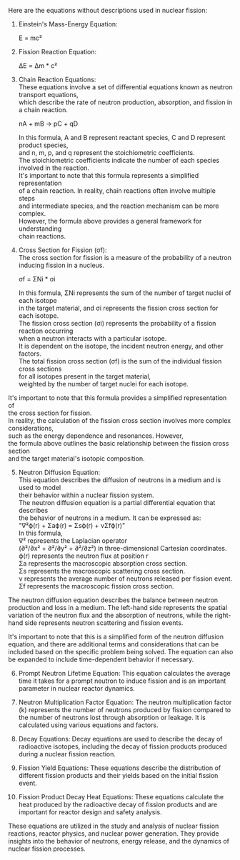 Here are the equations without descriptions used in nuclear fission:  

1. Einstein's Mass-Energy Equation:  
     
   E = mc²  
  
2. Fission Reaction Equation:  
    
   ΔE = Δm * c²  
  
3. Chain Reaction Equations:  
   These equations involve a set of differential equations known as neutron transport equations,  
    which describe the rate of neutron production, absorption, and fission in a chain reaction.  
   
     nA + mB -> pC + qD  

     In this formula, A and B represent reactant species, C and D represent product species,  
      and n, m, p, and q represent the stoichiometric coefficients.  
       The stoichiometric coefficients indicate the number of each species  
        involved in the reaction.  
         It's important to note that this formula represents a simplified representation  
          of a chain reaction. In reality, chain reactions often involve multiple steps  
           and intermediate species, and the reaction mechanism can be more complex.  
            However, the formula above provides a general framework for understanding  
            chain reactions.  

4. Cross Section for Fission (σf):  
    The cross section for fission is a measure of the probability of a neutron  
     inducing fission in a nucleus.  
      
      σf = ΣNi * σi  
      
      In this formula, ΣNi represents the sum of the number of target nuclei of each isotope  
       in the target material, and σi represents the fission cross section for each isotope.  
        The fission cross section (σi) represents the probability of a fission reaction occurring  
         when a neutron interacts with a particular isotope.  
         It is dependent on the isotope, the incident neutron energy, and other factors.  
          The total fission cross section (σf) is the sum of the individual fission cross sections  
           for all isotopes present in the target material,  
            weighted by the number of target nuclei for each isotope.  

It's important to note that this formula provides a simplified representation of  
 the cross section for fission.  
  In reality, the calculation of the fission cross section involves more complex considerations,  
   such as the energy dependence and resonances. However,  
    the formula above outlines the basic relationship between the fission cross section  
     and the target material's isotopic composition.  

5. Neutron Diffusion Equation:  
    This equation describes the diffusion of neutrons in a medium and is used to model  
     their behavior within a nuclear fission system.  
      The neutron diffusion equation is a partial differential equation that describes  
       the behavior of neutrons in a medium. It can be expressed as:  
         "∇²ϕ(r) + Σaϕ(r) = Σsϕ(r) + νΣfϕ(r)"  
     In this formula,   
        ∇² represents the Laplacian operator  
            (∂²/∂x² + ∂²/∂y² + ∂²/∂z²) in three-dimensional Cartesian coordinates.  
       ϕ(r) represents the neutron flux at position r  
         Σa represents the macroscopic absorption cross section.  
         Σs represents the macroscopic scattering cross section.  
          ν represents the average number of neutrons released per fission event.  
         Σf represents the macroscopic fission cross section.  

The neutron diffusion equation describes
 the balance between neutron production and loss in a medium.
  The left-hand side represents the spatial variation of the neutron flux and
   the absorption of neutrons,
    while the right-hand side represents neutron scattering and fission events.

 It's important to note that this is a simplified form of the neutron diffusion equation,
  and there are additional terms and considerations that can be included based on
   the specific problem being solved.
    The equation can also be expanded to include time-dependent behavior if necessary.

6. Prompt Neutron Lifetime Equation:
This equation calculates the average time it takes for a prompt neutron to induce fission and is an important parameter in nuclear reactor dynamics.

7. Neutron Multiplication Factor Equation:
The neutron multiplication factor (k) represents the number of neutrons produced by fission compared to the number of neutrons lost through absorption or leakage. It is calculated using various equations and factors.

8. Decay Equations:
Decay equations are used to describe the decay of radioactive isotopes, including the decay of fission products produced during a nuclear fission reaction.

9. Fission Yield Equations:
These equations describe the distribution of different fission products and their yields based on the initial fission event.

10. Fission Product Decay Heat Equations:
These equations calculate the heat produced by the radioactive decay of fission products and are important for reactor design and safety analysis.

These equations are utilized in the study and analysis of nuclear fission reactions, reactor physics, and nuclear power generation. They provide insights into the behavior of neutrons, energy release, and the dynamics of nuclear fission processes.
